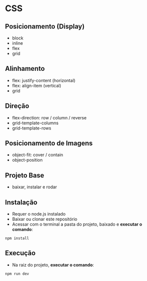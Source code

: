 # CSS

## Posicionamento (Display)

- block
- inline
- flex
- grid

## Alinhamento

- flex: justify-content (horizontal)
- flex: align-item (vertical)
- grid

## Direção

- flex-direction: row / column / reverse
- grid-template-columns
- grid-template-rows

## Posicionamento de Imagens

- object-fit: cover / contain
- object-position

## Projeto Base

- baixar, instalar e rodar

## Instalação

- Requer o node.js instalado
- Baixar ou clonar este repositório
- Acessar com o terminal a pasta do projeto, baixado e **executar o comando**:
```
npm install
```

## Execução

- Na raiz do projeto, **executar o comando**:
```
npm run dev
```
